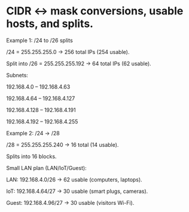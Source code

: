 # CIDR <-> mask conversions, usable hosts, and splits.

Example 1: /24 to /26 splits

/24 = 255.255.255.0 → 256 total IPs (254 usable).

Split into /26 = 255.255.255.192 → 64 total IPs (62 usable).

Subnets:

192.168.4.0 – 192.168.4.63

192.168.4.64 – 192.168.4.127

192.168.4.128 – 192.168.4.191

192.168.4.192 – 192.168.4.255

Example 2: /24 → /28

/28 = 255.255.255.240 → 16 total (14 usable).

Splits into 16 blocks.

Small LAN plan (LAN/IoT/Guest):

LAN: 192.168.4.0/26 → 62 usable (computers, laptops).

IoT: 192.168.4.64/27 → 30 usable (smart plugs, cameras).

Guest: 192.168.4.96/27 → 30 usable (visitors Wi-Fi).